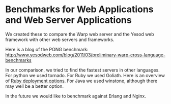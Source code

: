 # Benchmarks for Web Applications and Web Server Applications

We created these to compare the Warp web server and the Yesod web framework with other web servers and frameworks.

Here is a blog of the PONG benchmark:
http://www.yesodweb.com/blog/2011/03/preliminary-warp-cross-language-benchmarks

In our comparison, we tried to find the fastest servers in other languages. For python we used tornado. For Ruby we used Goliath. Here is an overview of [Ruby deployment options](http://blog.gregweber.info/posts/2011-06-16-high-performance-rb-part3). For Java we used winstone, although there may well be a better option.

In the future we would like to benchmark against Erlang and Nginx.

